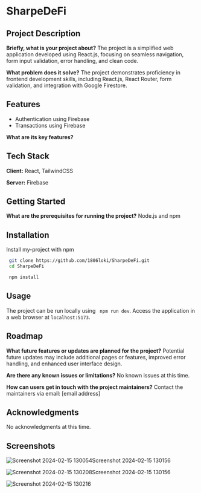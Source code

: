 # SharpeDeFi

## Project Description

**Briefly, what is your project about?**
The project is a simplified web application developed using React.js, focusing on seamless navigation, form input validation, error handling, and clean code.

**What problem does it solve?**
The project demonstrates proficiency in frontend development skills, including React.js, React Router, form validation, and integration with Google Firestore.



## Features

- Authentication using Firebase
- Transactions using Firebase
 

**What are its key features?**
 
 

## Tech Stack

**Client:** React, TailwindCSS

**Server:** Firebase

## Getting Started

**What are the prerequisites for running the project?**
Node.js and npm

## Installation

Install my-project with npm

```bash
 git clone https://github.com/1806loki/SharpeDeFi.git
 cd SharpeDeFi
```
```bash
 npm install

```

## Usage
The project can be run locally using ` npm run dev`. Access the application in a web browser at `localhost:5173`.

## Roadmap

**What future features or updates are planned for the project?**
Potential future updates may include additional pages or features, improved error handling, and enhanced user interface design.

**Are there any known issues or limitations?**
No known issues at this time.

**How can users get in touch with the project maintainers?**
Contact the maintainers via email: [email address]

## Acknowledgments

No acknowledgments at this time.


## Screenshots

![Screenshot 2024-02-15 130054![Screenshot 2024-02-15 130156](https://github.com/1806loki/SharpeDeFi/assets/127595726/7c4b360f-56a8-476d-8c9e-a47caf41e032)
](https://github.com/1806loki/SharpeDeFi/assets/127595726/b4de7a61-21d6-4fbe-b91d-8aaf623ceb27)




![Screenshot 2024-02-15 130208![Screenshot 2024-02-15 130156](https://github.com/1806loki/SharpeDeFi/assets/127595726/1d5a9f68-eb41-409f-9f1c-7c2b0d8fa6ad)
](https://github.com/1806loki/SharpeDeFi/assets/127595726/c35a417f-d2fd-459f-852a-3362e3eb14f8)



![Screenshot 2024-02-15 130216](https://github.com/1806loki/SharpeDeFi/assets/127595726/85e3c205-f862-42d3-8152-085fe0f2d280)


